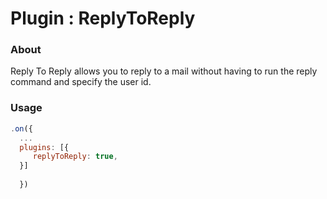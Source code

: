 <h1>Plugin : ReplyToReply</h1>

### About 
Reply To Reply allows you to reply to a mail without having to run the reply command and specify the user id. 

### Usage 

```js
.on({ 
  ...
  plugins: [{
     replyToReply: true,
  }]
  
  })
  ```
